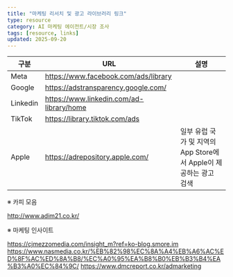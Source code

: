```yaml
---
title: "마케팅 리서치 및 광고 라이브러리 링크"
type: resource
category: AI 마케팅 에이전트/시장 조사
tags: [resource, links]
updated: 2025-09-20
---
```



 | 구분       | URL                                      | 설명                                           |
| -------- | ---------------------------------------- | -------------------------------------------- |
| Meta     | https://www.facebook.com/ads/library     |                                              |
| Google   | https://adstransparency.google.com/      |                                              |
| Linkedin | https://www.linkedin.com/ad-library/home |                                              |
| TikTok   | https://library.tiktok.com/ads           |                                              |
| Apple    | https://adrepository.apple.com/          | 일부 유럽 국가 및 지역의 App Store에서 Apple이 제공하는 광고 검색 |

※ 카피 모음

http://www.adim21.co.kr/


※ 마케팅 인사이트

https://cjmezzomedia.com/insight_m?ref=ko-blog.smore.im
https://www.nasmedia.co.kr/%EB%82%98%EC%8A%A4%EB%A6%AC%ED%8F%AC%ED%8A%B8/%EC%A0%95%EA%B8%B0%EB%B3%B4%EA%B3%A0%EC%84%9C/
https://www.dmcreport.co.kr/admarketing
